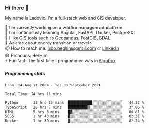 ### Hi there 👋

My name is Ludovic. I'm a full-stack web and GIS developer.

 🔭 I’m currently working on a wildfire management platform<br/>
 🌱 I’m continuously learning Angular, FastAPI, Docker, PostgreSQL<br/>
 👯 I like GIS tools such as Geopandas, PostGIS, GDAL<br/>
 💬 Ask me about energy transition or travels<br/>
 📫 How to reach me: ludo.beghin@gmail.com or [Linkedin](https://www.linkedin.com/in/ludovic-beghin/)<br/>
 😄 Pronouns: He/Him<br/>
 ⚡ Fun fact: The first time I programmed was in [Algobox](https://fr.wikipedia.org/wiki/Algobox)<br/>

##### Programming stats
<!--START_SECTION:waka-->

```txt
From: 14 August 2024 - To: 13 September 2024

Total Time: 74 hrs 18 mins

Python       32 hrs 55 mins  ███████████░░░░░░░░░░░░░░   44.32 %
TypeScript   28 hrs 7 mins   █████████▒░░░░░░░░░░░░░░░   37.86 %
HTML         5 hrs 3 mins    █▓░░░░░░░░░░░░░░░░░░░░░░░   06.81 %
SCSS         1 hr 43 mins    ▓░░░░░░░░░░░░░░░░░░░░░░░░   02.31 %
Docker       1 hr 39 mins    ▓░░░░░░░░░░░░░░░░░░░░░░░░   02.24 %
```

<!--END_SECTION:waka-->

